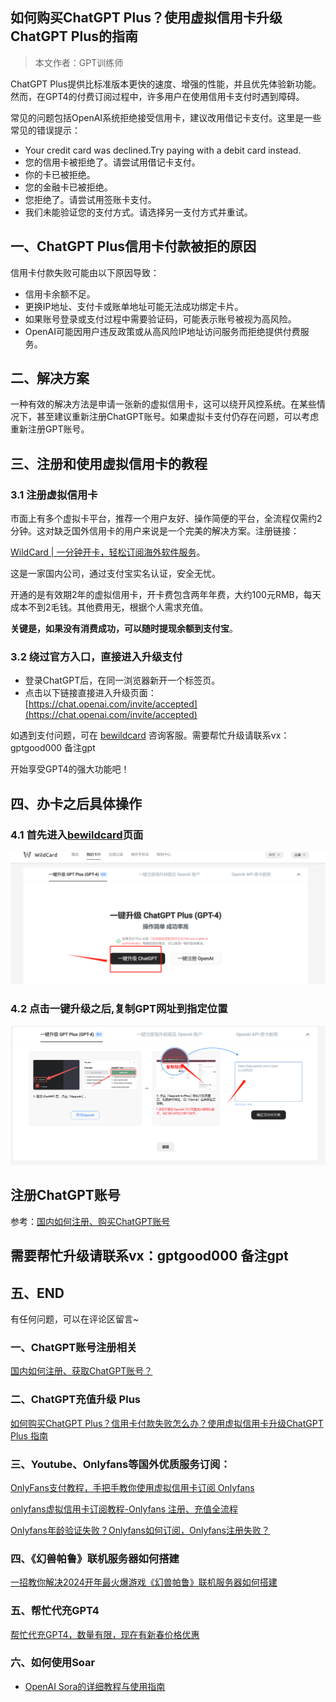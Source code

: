 ## 如何购买ChatGPT Plus？使用虚拟信用卡升级ChatGPT Plus的指南
> 本文作者：GPT训练师


ChatGPT Plus提供比标准版本更快的速度、增强的性能，并且优先体验新功能。然而，在GPT4的付费订阅过程中，许多用户在使用信用卡支付时遇到障碍。

常见的问题包括OpenAI系统拒绝接受信用卡，建议改用借记卡支付。这里是一些常见的错误提示：

+   Your credit card was declined.Try paying with a debit card instead.
+   您的信用卡被拒绝了。请尝试用借记卡支付。
+   你的卡已被拒绝。
+   您的金融卡已被拒绝。
+   您拒绝了。请尝试用签账卡支付。
+   我们未能验证您的支付方式。请选择另一支付方式并重试。

## 一、ChatGPT Plus信用卡付款被拒的原因

信用卡付款失败可能由以下原因导致：

+   信用卡余额不足。
+   更换IP地址、支付卡或账单地址可能无法成功绑定卡片。
+   如果账号登录或支付过程中需要验证码，可能表示账号被视为高风险。
+   OpenAI可能因用户违反政策或从高风险IP地址访问服务而拒绝提供付费服务。

## 二、解决方案

一种有效的解决方法是申请一张新的虚拟信用卡，这可以绕开风控系统。在某些情况下，甚至建议重新注册ChatGPT账号。如果虚拟卡支付仍存在问题，可以考虑重新注册GPT账号。

## 三、注册和使用虚拟信用卡的教程

### 3.1 注册虚拟信用卡

市面上有多个虚拟卡平台，推荐一个用户友好、操作简便的平台，全流程仅需约2分钟。这对缺乏国外信用卡的用户来说是一个完美的解决方案。注册链接：

[WildCard | 一分钟开卡，轻松订阅海外软件服务](https://bewildcard.com/i/GPT000)。

这是一家国内公司，通过支付宝实名认证，安全无忧。

开通的是有效期2年的虚拟信用卡，开卡费包含两年年费，大约100元RMB，每天成本不到2毛钱。其他费用无，根据个人需求充值。

**关键是，如果没有消费成功，可以随时提现余额到支付宝**。

### 3.2 绕过官方入口，直接进入升级支付

+   登录ChatGPT后，在同一浏览器新开一个标签页。
+   点击以下链接直接进入升级页面：[https://chat.openai.com/invite/accepted](https://chat.openai.com/invite/accepted)

如遇到支付问题，可在 [bewildcard](https://bewildcard.com/i/GPT000) 咨询客服。需要帮忙升级请联系vx：gptgood000 备注gpt

开始享受GPT4的强大功能吧！

## 四、办卡之后具体操作

### 4.1 首先进入[bewildcard](https://bewildcard.com/i/GPT000)页面

![](../.vuepress/public/1cz.png)

### 4.2 点击一键升级之后,复制GPT网址到指定位置

![](../.vuepress/public/2cz.png)

## 注册ChatGPT账号

参考：[国内如何注册、购买ChatGPT账号](/how_to_register_chatgpt)

## 需要帮忙升级请联系vx：gptgood000 备注gpt

## 五、END

有任何问题，可以在评论区留言~

### 一、ChatGPT账号注册相关

[国内如何注册、获取ChatGPT账号？](/how-to-register-chatgpt)

### 二、ChatGPT充值升级 Plus

[如何购买ChatGPT Plus？信用卡付款失败怎么办？使用虚拟信用卡升级ChatGPT Plus 指南](/how-to-payment-chatgpt)

### 三、Youtube、Onlyfans等国外优质服务订阅：

[OnlyFans支付教程，手把手教你使用虚拟信用卡订阅 Onlyfans](/onlyfans-pay)

[onlyfans虚拟信用卡订阅教程-Onlyfans 注册、充值全流程](/onlyFans-pay-methods)

[Onlyfans年龄验证失败？Onlyfans如何订阅，Onlyfans注册失败？](/onlyfans-question)

### 四、《幻兽帕鲁》联机服务器如何搭建
[一招教你解决2024开年最火爆游戏《幻兽帕鲁》联机服务器如何搭建](/palu)

### 五、帮忙代充GPT4
[帮忙代充GPT4，数量有限，现在有新春价格优惠](/helpgpt)

### 六、如何使用Soar
- [OpenAI Sora的详细教程与使用指南](/how-use-soar)

  <Vssue/>

